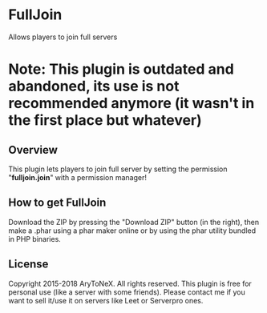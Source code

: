 # FullJoin
Allows players to join full servers

# Note: This plugin is outdated and abandoned, its use is not recommended anymore (it wasn't in the first place but whatever)


## Overview

This plugin lets players to join full server by setting the permission "**fulljoin.join**" with a permission manager!

## How to get FullJoin

Download the ZIP by pressing the "Download ZIP" button (in the right), then make a .phar using a phar maker online or by using the phar utility bundled in PHP binaries.

## License

Copyright 2015-2018 AryToNeX. All rights reserved.
This plugin is free for personal use (like a server with some friends).
Please contact me if you want to sell it/use it on servers like Leet or Serverpro ones.
